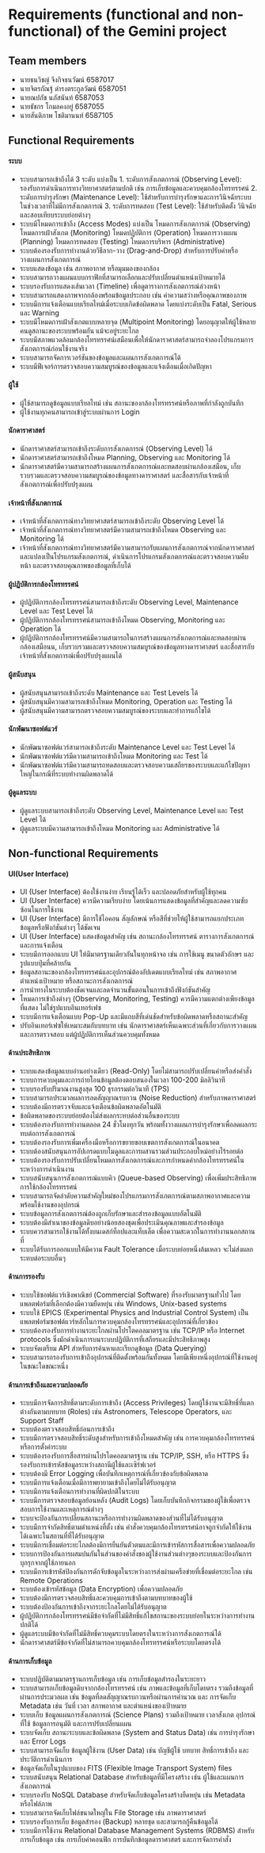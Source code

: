 # Requirements (functional and non-functional) of the Gemini project
## Team members
- นายธนวิชญ์ จึงกิจธนวัฒน์ 6587017
- นายจิตรกัณฐ์ ดำรงตระกูลวัฒน์ 6587051
- นายณปภัช นภัสนันท์ 6587053
- นายธัชกร โกมลคงอยู่ 6587055
- นายสันติภาพ โชติมานนท์ 6587105

## Functional Requirements

#### ระบบ
-	ระบบสามารถเข้าถึงได้ 3 ระดับ แบ่งเป็น 1. ระดับการสังเกตการณ์ (Observing Level): รองรับการดำเนินการทางวิทยาศาสตร์ตามปกติ เช่น การเก็บข้อมูลและควบคุมกล้องโทรทรรศน์ 2. ระดับการบำรุงรักษา (Maintenance Level): ใช้สำหรับการบำรุงรักษาและการวินิจฉัยระบบในช่วงเวลาที่ไม่มีการสังเกตการณ์ 3. ระดับการทดสอบ (Test Level): ใช้สำหรับติดตั้ง วินิจฉัย และสอบเทียบระบบย่อยต่างๆ
-	ระบบมีโหมดการเข้าถึง (Access Modes) แบ่งเป็น โหมดการสังเกตการณ์ (Observing) โหมดการเฝ้าสังเกต (Monitoring) โหมดปฏิบัติการ (Operation) โหมดการวางแผน (Planning) โหมดการทดสอบ (Testing) โหมดการบริหาร (Administrative)
-	ระบบต้องรองรับการทำงานด้วยวิธีลาก-วาง (Drag-and-Drop) สำหรับการปรับค่าหรือวางแผนการสังเกตการณ์
-	ระบบแสดงข้อมูล เช่น สภาพอากาศ หรือมุมมองของกล้อง
-	ระบบสามารถวางแผนแบบกราฟิกที่สามารถเลือกและปรับเปลี่ยนตำแหน่งเป้าหมายได้
-	ระบบรองรับการแสดงเส้นเวลา (Timeline) เพื่อดูตารางการสังเกตการณ์ล่วงหน้า
-	ระบบสามารถแสดงภาพจากกล้องพร้อมข้อมูลประกอบ เช่น ค่าความสว่างหรือคุณภาพของภาพ
-	ระบบมีการแจ้งเตือนแบบเรียลไทม์เมื่อระบบเกิดข้อผิดพลาด โดยแบ่งระดับเป็น Fatal, Serious และ Warning
-	ระบบมีโหมดการเฝ้าสังเกตแบบหลายจุด (Multipoint Monitoring) โดยอนุญาตให้ผู้ใช้หลายคนดูสถานะของระบบพร้อมกัน แม้จะอยู่ระยะไกล
-	ระบบมีสภาพแวดล้อมกล้องโทรทรรศน์เสมือนเพื่อให้นักดาราศาสตร์สามารถจำลองโปรแกรมการสังเกตการณ์ก่อนใช้งานจริง
-	ระบบสามารถจัดการเวอร์ชันของข้อมูลและแผนการสังเกตการณ์ได้
-	ระบบมีฟีเจอร์การตรวจสอบความสมบูรณ์ของข้อมูลและแจ้งเตือนเมื่อเกิดปัญหา

#### ผู้ใช้
-	ผู้ใช้สามารถดูข้อมูลแบบเรียลไทม์ เช่น สถานะของกล้องโทรทรรศน์หรือภาพที่กำลังถูกบันทึก
-	ผู้ใช้งานทุกคนสามารถเข้าสู่ระบบผ่านการ Login

#### นักดาราศาสตร์
-	นักดาราศาสตร์สามารถเข้าถึงระดับการสังเกตการณ์ (Observing Level) ได้
-	นักดาราศาสตร์สามารถเข้าถึงโหมด Planning, Observing และ Monitoring ได้
-	นักดาราศาสตร์มีความสามารถสร้างแผนการสังเกตการณ์และทดสอบผ่านกล้องเสมือน, เก็บรวบรวมและตรวจสอบความสมบูรณ์ของข้อมูลทางดาราศาสตร์ และสื่อสารกับเจ้าหน้าที่สังเกตการณ์เพื่อปรับปรุงแผน

#### เจ้าหน้าที่สังเกตการณ์
-	เจ้าหน้าที่สังเกตการณ์ทางวิทยาศาสตร์สามารถเข้าถึงระดับ Observing Level ได้
-	เจ้าหน้าที่สังเกตการณ์ทางวิทยาศาสตร์มีความสามารถเข้าถึงโหมด Observing และ Monitoring ได้
-	เจ้าหน้าที่สังเกตการณ์ทางวิทยาศาสตร์มีความสามารถรับแผนการสังเกตการณ์จากนักดาราศาสตร์และแปลงเป็นโปรแกรมสังเกตการณ์, ดำเนินการโปรแกรมสังเกตการณ์และตรวจสอบความคืบหน้า และตรวจสอบคุณภาพของข้อมูลที่เก็บได้

#### ผู้ปฏิบัติการกล้องโทรทรรศน์
-	ผู้ปฏิบัติการกล้องโทรทรรศน์สามารถเข้าถึงระดับ Observing Level, Maintenance Level และ Test Level ได้
-	ผู้ปฏิบัติการกล้องโทรทรรศน์สามารถเข้าถึงโหมด Observing, Monitoring และ Operation ได้
-	ผู้ปฏิบัติการกล้องโทรทรรศน์มีความสามารถในการสร้างแผนการสังเกตการณ์และทดสอบผ่านกล้องเสมือนน, เก็บรวบรวมและตรวจสอบความสมบูรณ์ของข้อมูลทางดาราศาสตร์ และสื่อสารกับเจ้าหน้าที่สังเกตการณ์เพื่อปรับปรุงแผนได้

#### ผู้สนับสนุน
-	ผู้สนับสนุนสามารถเข้าถึงระดับ Maintenance และ Test Levels ได้
-	ผู้สนับสนุนมีความสามารถเข้าถึงโหมด Monitoring, Operation และ Testing ได้
-	ผู้สนับสนุนมีความสามารถตรวจสอบความสมบูรณ์ของระบบและทำการแก้ไขได้

#### นักพัฒนาซอฟต์แวร์
-	นักพัฒนาซอฟต์แวร์สามารถเข้าถึงระดับ Maintenance Level และ Test Level ได้
-	นักพัฒนาซอฟต์แวร์มีความสามารถเข้าถึงโหมด Monitoring และ Test ได้
-	นักพัฒนาซอฟต์แวร์มีความสามารถทดสอบและตรวจสอบความเสถียรของระบบและแก้ไขปัญหาใหญ่ในกรณีที่ระบบทำงานผิดพลาดได้

#### ผู้ดูแลระบบ
-	ผู้ดูแลระบบสามารถเข้าถึงระดับ Observing Level, Maintenance Level และ Test Level ได้
-	ผู้ดูแลระบบมีความสามารถเข้าถึงโหมด Monitoring และ Administrative ได้

## Non-functional Requirements

#### UI(User Interface)
- UI (User Interface) ต้องใช้งานง่าย เรียนรู้ได้เร็ว และปลอดภัยสำหรับผู้ใช้ทุกคน 
- UI (User Interface) ควรมีความเรียบง่าย โดยเน้นการแสดงข้อมูลที่สำคัญและลดความซับซ้อนในการใช้งาน
- UI (User Interface) มีการใช้ไอคอน สัญลักษณ์ หรือสีที่ช่วยให้ผู้ใช้สามารถแยกประเภทข้อมูลหรือฟังก์ชันต่างๆ ได้ชัดเจน
- UI (User Interface) แสดงข้อมูลสำคัญ เช่น สถานะกล้องโทรทรรศน์ ตารางการสังเกตการณ์ และการแจ้งเตือน
- ระบบมีการออกแบบ UI ให้มีมาตรฐานเดียวกันในทุกหน้าจอ เช่น การใช้เมนู ขนาดตัวอักษร และรูปแบบปุ่มที่คล้ายกัน
- ข้อมูลสถานะของกล้องโทรทรรศน์และอุปกรณ์ต้องอัปเดตแบบเรียลไทม์ เช่น สภาพอากาศ ตำแหน่งเป้าหมาย หรือสถานะการสังเกตการณ์
- การนำทางในระบบต้องชัดเจนและลดจำนวนขั้นตอนในการเข้าถึงฟังก์ชันสำคัญ
- โหมดการเข้าถึงต่างๆ (Observing, Monitoring, Testing) ควรมีความแตกต่างเพียงข้อมูลที่แสดง ไม่ใช่รูปแบบอินเทอร์เฟซ
- ระบบมีการแจ้งเตือนแบบ Pop-Up และมีแถบสีที่เด่นชัดสำหรับข้อผิดพลาดหรือสถานะสำคัญ
- ปรับอินเทอร์เฟซให้เหมาะสมกับบทบาท เช่น นักดาราศาสตร์เห็นเฉพาะส่วนที่เกี่ยวกับการวางแผนและการตรวจสอบ แต่ผู้ปฏิบัติการเห็นส่วนควบคุมทั้งหมด
  
#### ด้านประสิทธิภาพ
- ระบบแสดงข้อมูลแบบอ่านอย่างเดียว (Read-Only) โดยไม่สามารถปรับเปลี่ยนค่าหรือส่งคำสั่ง
- ระบบการควบคุมและการถ่ายโอนข้อมูลต้องตอบสนองในเวลา 100-200 มิลลิวินาที
- ระบบรองรับปริมาณงานสูงสุด 100 ธุรกรรมต่อวินาที (TPS)
- ระบบสามารถประมวลผลการลดสัญญาณรบกวน (Noise Reduction) สำหรับภาพดาราศาสตร์
- ระบบต้องมีการตรวจจับและแจ้งเตือนข้อผิดพลาดอัตโนมัติ
- ข้อผิดพลาดของระบบย่อยต้องไม่ส่งผลกระทบต่อส่วนอื่นของระบบ 
- ระบบต้องรองรับการทำงานตลอด 24 ชั่วโมงทุกวัน พร้อมทั้งวางแผนการบำรุงรักษาเพื่อลดผลกระทบต่อการสังเกตการณ์ 
- ระบบต้องรองรับการเพิ่มเครื่องมือหรือการขยายขอบเขตการสังเกตการณ์ในอนาคต 
- ระบบต้องสนับสนุนการอัปเกรดแบบโมดูลและการผสานรวมส่วนประกอบใหม่อย่างไร้รอยต่อ 
- ระบบต้องรองรับการปรับเปลี่ยนโหมดการสังเกตการณ์และการกำหนดค่ากล้องโทรทรรศน์ในระหว่างการดำเนินงาน
- ระบบสนับสนุนการสังเกตการณ์แบบคิว (Queue-based Observing) เพื่อเพิ่มประสิทธิภาพการใช้กล้องโทรทรรศน์
- ระบบสามารถจัดลำดับความสำคัญใหม่ของโปรแกรมการสังเกตการณ์ตามสภาพอากาศและความพร้อมใช้งานของอุปกรณ์
- ระบบข้อมูลการสังเกตการณ์ต้องถูกเก็บรักษาและสำรองข้อมูลแบบอัตโนมัติ
- ระบบต้องมีสำเนาของข้อมูลดิบอย่างน้อยสองชุดเพื่อประเมินคุณภาพและสำรองข้อมูล
- ระบบควรสามารถใช้งานได้ทั้งบนเดสก์ท็อปและแท็บเล็ต เพื่อความสะดวกในการทำงานนอกสถานที่
- ระบบได้รับการออกแบบให้มีความ Fault Tolerance เมื่อระบบย่อยหนึ่งล้มเหลว จะไม่ส่งผลกระทบต่อระบบอื่นๆ

#### ด้านการรองรับ
- ระบบใช้ซอฟต์แวร์เชิงพาณิชย์ (Commercial Software) ที่รองรับมาตรฐานทั่วไป โดยแพลตฟอร์มที่เลือกต้องมีความยืดหยุ่น เช่น Windows, Unix-based systems
- ระบบใช้ EPICS (Experimental Physics and Industrial Control System) เป็นแพลตฟอร์มซอฟต์แวร์หลักในการควบคุมกล้องโทรทรรศน์และอุปกรณ์ที่เกี่ยวข้อง 
- ระบบต้องรองรับการทำงานระยะไกลผ่านโปรโตคอลมาตรฐาน เช่น TCP/IP หรือ Internet protocols ซึ่งมักดำเนินการบนระบบปฏิบัติการที่เสถียรและมีประสิทธิภาพสูง
- ระบบจัดเตรียม API สำหรับการค้นหาและเรียกดูข้อมูล (Data Querying)
- ระบบสามารถรองรับการเข้าถึงอุปกรณ์ที่ติดตั้งพร้อมกันทั้งหมด โดยมีเพียงหนึ่งอุปกรณ์ที่ใช้งานอยู่ในขณะใดขณะหนึ่ง

#### ด้านการเข้าถึงและความปลอดภัย
- ระบบมีการจัดการสิทธิ์ตามระดับการเข้าถึง (Access Privileges) โดยผู้ใช้งานจะมีสิทธิ์ที่แตกต่างกันตามบทบาท (Roles) เช่น Astronomers, Telescope Operators, และ Support Staff
- ระบบต้องตรวจสอบสิทธิ์ก่อนการเข้าถึง
- ระบบมีการตรวจสอบสิทธิ์ระดับสูงสำหรับการเข้าถึงโหมดสำคัญ เช่น การควบคุมกล้องโทรทรรศน์หรือการตั้งค่าระบบ
- ระบบต้องรองรับการสื่อสารผ่านโปรโตคอลมาตรฐาน เช่น TCP/IP, SSH, หรือ HTTPS ซึ่งรองรับการเข้ารหัสข้อมูลระหว่างสถานีผู้ใช้และเซิร์ฟเวอร์ 
- ระบบต้องมี Error Logging เพื่อบันทึกเหตุการณ์ที่เกี่ยวข้องกับข้อผิดพลาด
- ระบบมีการแจ้งเตือนเมื่อมีการพยายามเข้าถึงโดยไม่ได้รับอนุญาต
- ระบบมีการแจ้งเตือนการทำงานที่ผิดปกติในระบบ
- ระบบมีการตรวจสอบข้อมูลย้อนหลัง (Audit Logs) โดยเก็บบันทึกกิจกรรมของผู้ใช้เพื่อตรวจสอบการใช้งานและเหตุการณ์ต่างๆ 
- ระบบจะป้องกันการเปลี่ยนสถานะหรือการทำงานผิดพลาดของส่วนที่ไม่ได้รับอนุญาต
- ระบบมีการจำกัดสิทธิ์ตามตำแหน่งที่ตั้ง เช่น คำสั่งควบคุมกล้องโทรทรรศน์อาจถูกจำกัดให้ใช้งานได้เฉพาะในสถานที่ที่ได้รับอนุญาต
- ระบบมีการเชื่อมต่อระยะไกลต้องมีการยืนยันตัวตนและมีการเข้ารหัสการสื่อสารเพื่อความปลอดภัย
- ระบบการป้องกันการผสมปนกันในส่วนของคำสั่งของผู้ใช้งานส่วนต่างๆของระบบและป้องกันการบุกรุกจากผู้ใช้ภายนอก
- ระบบมีการเข้ารหัสป้องกันการดักจับข้อมูลในระหว่างการส่งผ่านเครือข่ายที่เชื่อมต่อระยะไกล เช่น Remote Operations
- ระบบต้องเข้ารหัสข้อมูล (Data Encryption) เพื่อความปลอดภัย
- ระบบต้องมีการตรวจสอบสิทธิ์และควบคุมการเข้าถึงตามบทบาทของผู้ใช้
- ระบบต้องป้องกันการเข้าถึงจากระยะไกลโดยไม่ได้รับอนุญาต
-	ผู้ปฏิบัติการกล้องโทรทรรศน์มีข้อจำกัดที่ไม่มีสิทธิ์แก้ไขสถานะของระบบย่อยในระหว่างการทำงานปกติได้
-	ผู้ดูแลระบบมีข้อจำกัดที่ไม่มีสิทธิ์ควบคุมระบบโดยตรงในระหว่างการสังเกตการณ์ได้
-	นักดาราศาสตร์มีข้อจำกัดที่ไม่สามารถควบคุมกล้องโทรทรรศน์หรือระบบโดยตรงได้

#### ด้านการเก็บข้อมูล
- ระบบปฏิบัติตามมาตรฐานการเก็บข้อมูล เช่น การเก็บข้อมูลสำรองในระยะยาว
-	ระบบสามารถเก็บข้อมูลดิบจากกล้องโทรทรรศน์ เช่น ภาพและข้อมูลที่เก็บโดยตรง รวมถึงข้อมูลที่ผ่านการประมวลผล เช่น ข้อมูลที่ลดสัญญาณรบกวนหรือผ่านการคำนวณ และ การจัดเก็บ Metadata เช่น วันที่ เวลา สภาพอากาศ และตำแหน่งของเป้าหมาย
-	ระบบเก็บ ข้อมูลแผนการสังเกตการณ์ (Science Plans) รวมถึงเป้าหมาย เวลาสังเกต อุปกรณ์ที่ใช้ ข้อมูลการอนุมัติ และการปรับเปลี่ยนแผน
-	ระบบจัดเก็บ สถานะระบบและข้อผิดพลาด (System and Status Data) เช่น การบำรุงรักษาและ Error Logs
-	ระบบสามารถจัดเก็บ ข้อมูลผู้ใช้งาน (User Data) เช่น บัญชีผู้ใช้ บทบาท สิทธิ์การเข้าถึง และประวัติการดำเนินการ
-	ข้อมูลจัดเก็บในรูปแบบของ FITS (Flexible Image Transport System) files
-	ระบบสนับสนุน Relational Database สำหรับข้อมูลที่มีโครงสร้าง เช่น ผู้ใช้และแผนการสังเกตการณ์
-	ระบบรองรับ NoSQL Database สำหรับจัดเก็บข้อมูลโครงสร้างยืดหยุ่น เช่น Metadata หรือไฟล์ภาพ
-	ระบบสามารถจัดเก็บไฟล์ขนาดใหญ่ใน File Storage เช่น ภาพดาราศาสตร์
-	ระบบรองรับการเก็บ ข้อมูลสำรอง (Backup) หลายชุด และสามารถกู้คืนข้อมูลได้
- ระบบมีการใช้งาน Relational Database Management Systems (RDBMS) สำหรับการเก็บข้อมูล เช่น การเก็บค่าคอนฟิก การบันทึกข้อมูลดาราศาสตร์ และการจัดการคำสั่ง 
